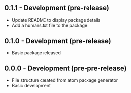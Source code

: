 ## 0.1.1 - Development (pre-release)
- Update README to display package details
- Add a humans.txt file to the package

## 0.1.0 - Development (pre-release)
- Basic package released

## 0.0.0 - Development (pre-pre-release)
- File structure created from atom package generator
- Basic development
